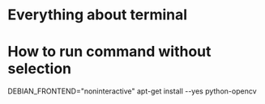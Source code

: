 # Everything about terminal

# How to run command without selection
DEBIAN_FRONTEND="noninteractive" apt-get install --yes python-opencv
